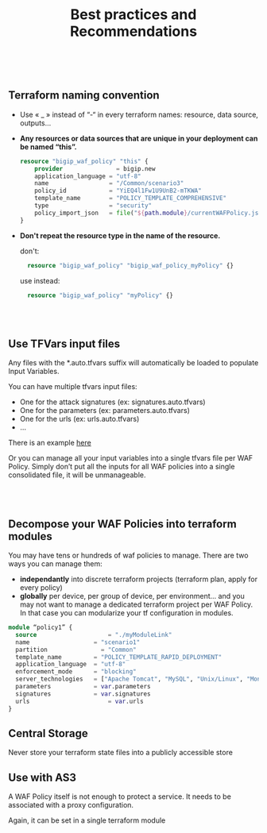 <div align="center">
  
# Best practices and Recommendations

  
  
</div>
<br> <br> <br> 


## Terraform naming convention

* Use « _ » instead of “-“ in every terraform names: resource, data source, outputs…

* **Any resources or data sources that are unique in your deployment can be named “this”.**
    ```terraform
    resource "bigip_waf_policy" "this" {
        provider	           = bigip.new
        application_language = "utf-8"
        name                 = "/Common/scenario3"
        policy_id            = "YiEQ4l1Fw1U9UnB2-mTKWA"
        template_name        = "POLICY_TEMPLATE_COMPREHENSIVE"
        type                 = "security"
        policy_import_json   = file("${path.module}/currentWAFPolicy.json")
    }
    ```


* **Don't repeat the resource type in the name of the resource.**

     don't:
     ```terraform
       resource "bigip_waf_policy" "bigip_waf_policy_myPolicy" {}
    ```
   use instead:
    ```terraform
      resource "bigip_waf_policy" "myPolicy" {}
  ```


<br> <br> 

## Use TFVars input files

Any files with the *.auto.tfvars suffix will automatically be loaded to populate Input Variables.

You can have multiple tfvars input files:
-	One for the attack signatures (ex: signatures.auto.tfvars)
-	One for the parameters (ex: parameters.auto.tfvars)
-	One for the urls (ex: urls.auto.tfvars)
-	…

There is an example [here](https://github.com/fchmainy/awaf_tf_docs/tree/main/4.multiple#enforcing-attack-signatures-on-the-qa-environment)

Or you can manage all your input variables into a single tfvars file per WAF Policy. 
Simply don’t put all the inputs for all WAF policies into a single consolidated file, it will be unmanageable.

<br> <br> 

## Decompose your WAF Policies into terraform modules
You may have tens or hundreds of waf policies to manage.
There are two ways you can manage them:
 - **independantly** into discrete terraform projects (terraform plan, apply for every policy)
 - **globally** per device, per group of device, per environment... and you may not want to manage a dedicated terraform project per WAF Policy. In that case you can modularize your tf configuration in modules.

```terraform
module “policy1” {
  source 		            = "./myModuleLink"
  name                  = "scenario1"
  partition		          = "Common"
  template_name         = "POLICY_TEMPLATE_RAPID_DEPLOYMENT"
  application_language  = "utf-8"
  enforcement_mode      = "blocking"
  server_technologies   = ["Apache Tomcat", "MySQL", "Unix/Linux", "MongoDB"]
  parameters            = var.parameters
  signatures            = var.signatures
  urls			            = var.urls
}
```

## Central Storage
Never store your terraform state files into a publicly accessible store


## Use with AS3
A WAF Policy itself is not enough to protect a service. It needs to be associated with a proxy configuration.

Again, it can be set in a single terraform module

